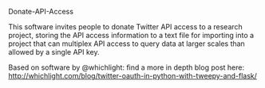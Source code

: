 Donate-API-Access

This software invites people to donate Twitter API access to a research project, storing the API access information to a text file for importing into a project that can multiplex API access to query data at larger scales than allowed by a single API key.

Based on software by @whichlight:
find a more in depth blog post here:
http://whichlight.com/blog/twitter-oauth-in-python-with-tweepy-and-flask/
